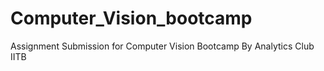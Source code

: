 # Computer_Vision_bootcamp
Assignment Submission for Computer Vision Bootcamp By Analytics Club IITB
